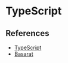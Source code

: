 # TypeScript

## References

- [TypeScript](https://www.typescriptlang.org/)
- [Basarat](https://github.com/basarat/typescript-book)
